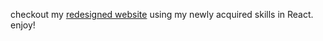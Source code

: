 checkout my [redesigned website](https://johnrey.vercel.app/) using my newly acquired skills in React. enjoy!